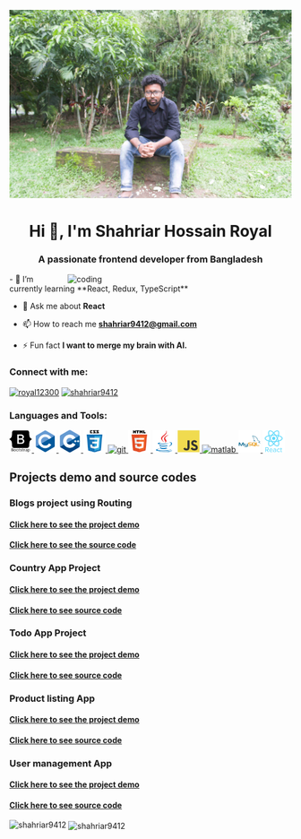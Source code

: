 ![Royal](./sha.jpg)
<h1 align="center">Hi 👋, I'm Shahriar Hossain Royal</h1>
<h3 align="center">A passionate frontend developer from Bangladesh</h3>
<img align="right" alt="coding" width="400" src="https://i.pinimg.com/736x/63/5d/db/635ddbf14f05d26b1dd4d3864cf67ed2.jpg" />
- 🌱 I’m currently learning **React, Redux, TypeScript**

- 💬 Ask me about **React**

- 📫 How to reach me **shahriar9412@gmail.com**

- ⚡ Fun fact **I want to merge my brain with AI.**

<h3 align="left">Connect with me:</h3>
<p align="left">
<a href="https://fb.com/royal12300" target="blank"><img align="center" src="https://raw.githubusercontent.com/rahuldkjain/github-profile-readme-generator/master/src/images/icons/Social/facebook.svg" alt="royal12300" height="30" width="40" /></a>
<a href="https://www.leetcode.com/shahriar9412" target="blank"><img align="center" src="https://raw.githubusercontent.com/rahuldkjain/github-profile-readme-generator/master/src/images/icons/Social/leet-code.svg" alt="shahriar9412" height="30" width="40" /></a>
</p>

<h3 align="left">Languages and Tools:</h3>
<p align="left"> <a href="https://getbootstrap.com" target="_blank" rel="noreferrer"> <img src="https://raw.githubusercontent.com/devicons/devicon/master/icons/bootstrap/bootstrap-plain-wordmark.svg" alt="bootstrap" width="40" height="40"/> </a> <a href="https://www.cprogramming.com/" target="_blank" rel="noreferrer"> <img src="https://raw.githubusercontent.com/devicons/devicon/master/icons/c/c-original.svg" alt="c" width="40" height="40"/> </a> <a href="https://www.w3schools.com/cpp/" target="_blank" rel="noreferrer"> <img src="https://raw.githubusercontent.com/devicons/devicon/master/icons/cplusplus/cplusplus-original.svg" alt="cplusplus" width="40" height="40"/> </a> <a href="https://www.w3schools.com/css/" target="_blank" rel="noreferrer"> <img src="https://raw.githubusercontent.com/devicons/devicon/master/icons/css3/css3-original-wordmark.svg" alt="css3" width="40" height="40"/> </a> <a href="https://git-scm.com/" target="_blank" rel="noreferrer"> <img src="https://www.vectorlogo.zone/logos/git-scm/git-scm-icon.svg" alt="git" width="40" height="40"/> </a> <a href="https://www.w3.org/html/" target="_blank" rel="noreferrer"> <img src="https://raw.githubusercontent.com/devicons/devicon/master/icons/html5/html5-original-wordmark.svg" alt="html5" width="40" height="40"/> </a> <a href="https://www.java.com" target="_blank" rel="noreferrer"> <img src="https://raw.githubusercontent.com/devicons/devicon/master/icons/java/java-original.svg" alt="java" width="40" height="40"/> </a> <a href="https://developer.mozilla.org/en-US/docs/Web/JavaScript" target="_blank" rel="noreferrer"> <img src="https://raw.githubusercontent.com/devicons/devicon/master/icons/javascript/javascript-original.svg" alt="javascript" width="40" height="40"/> </a> <a href="https://www.mathworks.com/" target="_blank" rel="noreferrer"> <img src="https://upload.wikimedia.org/wikipedia/commons/2/21/Matlab_Logo.png" alt="matlab" width="40" height="40"/> </a> <a href="https://www.mysql.com/" target="_blank" rel="noreferrer"> <img src="https://raw.githubusercontent.com/devicons/devicon/master/icons/mysql/mysql-original-wordmark.svg" alt="mysql" width="40" height="40"/> </a> <a href="https://reactjs.org/" target="_blank" rel="noreferrer"> <img src="https://raw.githubusercontent.com/devicons/devicon/master/icons/react/react-original-wordmark.svg" alt="react" width="40" height="40"/> </a> </p>

## Projects demo and source codes
### Blogs project using Routing
#### [Click here to see the project demo](https://papaya-smakager-84054c.netlify.app/)
#### [Click here to see the source code](https://github.com/shahriar9412/Blogs-Project-using-Routing)
### Country App Project
#### [Click here to see the project demo](https://zesty-melomakarona-ac9ace.netlify.app/)
#### [Click here to see source code](https://github.com/shahriar9412/Country-App-Project)
### Todo App Project
#### [Click here to see the project demo](https://bespoke-meerkat-296bfd.netlify.app/)
#### [Click here to see source code](https://github.com/shahriar9412/Todo-App-Project)
### Product listing App
#### [Click here to see the project demo](https://lovely-fenglisu-1c23fd.netlify.app/)
#### [Click here to see source code](https://github.com/shahriar9412/Product-listing-App)
### User management App
#### [Click here to see the project demo](https://warm-zuccutto-da2f7d.netlify.app/)
#### [Click here to see source code](https://github.com/shahriar9412/User-management-App)

<p><img align="left" src="https://github-readme-stats.vercel.app/api/top-langs?username=shahriar9412&show_icons=true&locale=en&layout=compact" alt="shahriar9412" /></p>

<p>&nbsp;<img align="center" src="https://github-readme-stats.vercel.app/api?username=shahriar9412&show_icons=true&locale=en" alt="shahriar9412" /></p>
